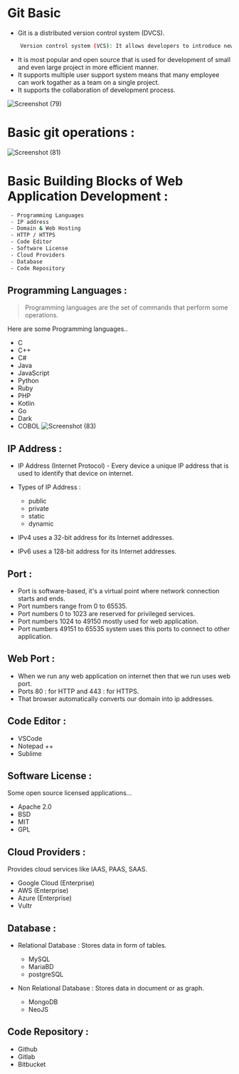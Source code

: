 # Git Basic 

* Git is a distributed version control system (DVCS).
```bash
    Version control system (VCS): It allows developers to introduce new codes, fix bugs and all. It keeps track on the project whether the developers had made any changes to project or not, it keeps the previous history backup.
```
* It is most popular and open source that is used for development of small and even large project in more efficient manner.
* It supports multiple user support system means that many employee can work togather as a team on a single project.
* It supports the collaboration of development process.

![Screenshot (79)](https://user-images.githubusercontent.com/88035158/127739666-9f1e7740-2481-470e-aa00-2e511e8b28b3.png)


# Basic git operations : 

![Screenshot (81)](https://user-images.githubusercontent.com/88035158/127741080-50f91a1b-9139-4b61-b0b4-d4921b329437.png)

# Basic Building Blocks of Web Application Development :

```bash
 - Programming Languages
 - IP address
 - Domain & Web Hosting
 - HTTP / HTTPS
 - Code Editor
 - Software License
 - Cloud Providers
 - Database
 - Code Repository 
```

## Programming Languages :

> Programming languages are the set of commands that perform some operations.

Here are some Programming languages..

* C
* C++
* C#
* Java
* JavaScript
* Python
* Ruby
* PHP
* Kotlin
* Go
* Dark
* COBOL
![Screenshot (83)](https://user-images.githubusercontent.com/88035158/127761835-020516a9-058d-42cc-92d6-3500d7f7e61e.png)

## IP Address :
* IP Address (Internet Protocol) - Every device a unique IP address that is used to identify that device on internet.
* Types of IP Address :
        
    * public
    * private
    * static
    * dynamic
* IPv4 uses a 32-bit address for its Internet addresses.
* IPv6 uses a 128-bit address for its Internet addresses.

## Port :
* Port is software-based, it's a virtual point where network connection starts and ends.
* Port numbers range from 0 to 65535.
* Port numbers 0 to 1023 are reserved for privileged services.
* Port numbers 1024 to 49150  mostly used for web application.
* Port numbers 49151 to 65535 system uses this ports to connect to other application.

## Web Port :
* When we run any web application on internet then that we run uses web port.
* Ports 80 : for HTTP and 443 : for HTTPS.
* That browser automatically converts our domain into ip addresses.

## Code Editor :
* VSCode
* Notepad ++
* Sublime

## Software License :
Some open source licensed applications...
* Apache 2.0
* BSD
* MIT
* GPL

## Cloud Providers :
Provides cloud services like IAAS, PAAS, SAAS.
* Google Cloud (Enterprise)
* AWS (Enterprise)
* Azure (Enterprise)
* Vultr

## Database :
* Relational Database : Stores data in form of tables.
    
    * MySQL
    * MariaBD
    * postgreSQL
* Non Relational Database : Stores data in document or as graph.
    
    * MongoDB
    * NeoJS

## Code Repository :
 * Github
 * Gitlab
 * Bitbucket